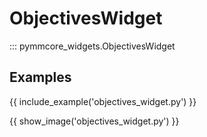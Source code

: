 # ObjectivesWidget

::: pymmcore_widgets.ObjectivesWidget

## Examples

{{ include_example('objectives_widget.py') }}

{{ show_image('objectives_widget.py') }}
